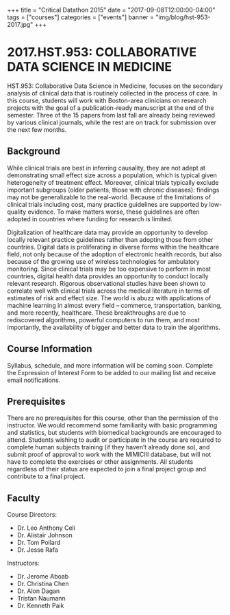 +++
title = "Critical Datathon 2015"
date = "2017-09-08T12:00:00-04:00"
tags = ["courses"]
categories = ["events"]
banner = "img/blog/hst-953-2017.jpg"
+++

# 2017.HST.953: COLLABORATIVE DATA SCIENCE IN MEDICINE

HST.953: Collaborative Data Science in Medicine, focuses on the secondary analysis of clinical data that is routinely collected in the process of care. In this course, students will work with Boston-area clinicians on research projects with the goal of a publication-ready manuscript at the end of the semester. Three of the 15 papers from last fall are already being reviewed by various clinical journals, while the rest are on track for submission over the next few months.

## Background
While clinical trials are best in inferring causality, they are not adept at demonstrating small effect size across a population, which is typical given heterogeneity of treatment effect. Moreover, clinical trials typically exclude important subgroups (older patients, those with chronic diseases): findings may not be generalizable to the real-world. Because of the limitations of clinical trials including cost, many practice guidelines are supported by low-quality evidence. To make matters worse, these guidelines are often adopted in countries where funding for research is limited.

Digitalization of healthcare data may provide an opportunity to develop locally relevant practice guidelines rather than adopting those from other countries. Digital data is proliferating in diverse forms within the healthcare field, not only because of the adoption of electronic health records, but also because of the growing use of wireless technologies for ambulatory monitoring. Since clinical trials may be too expensive to perform in most countries, digital health data provides an opportunity to conduct locally relevant research. Rigorous observational studies have been shown to correlate well with clinical trials across the medical literature in terms of estimates of risk and effect size.
The world is abuzz with applications of machine learning in almost every field – commerce, transportation, banking, and more recently, healthcare. These breakthroughs are due to rediscovered algorithms, powerful computers to run them, and most importantly, the availability of bigger and better data to train the algorithms.

## Course Information
Syllabus, schedule, and more information will be coming soon. Complete the Expression of Interest Form to be added to our mailing list and receive email notifications.

## Prerequisites
There are no prerequisites for this course, other than the permission of the instructor. We would recommend some familiarity with basic programming and statistics, but students with biomedical backgrounds are encouraged to attend. Students wishing to audit or participate in the course are required to complete human subjects training (if they haven’t already done so), and submit proof of approval to work with the MIMIC­III database, but will not have to complete the exercises or other assignments. All students regardless of their status are expected to join a final project group and contribute to a final project.

## Faculty

Course Directors:

* Dr. Leo Anthony Celi
* Dr. Alistair Johnson
* Dr. Tom Pollard
* Dr. Jesse Rafa

Instructors:

* Dr. Jerome Aboab
* Dr. Christina Chen
* Dr. Alon Dagan
* Tristan Naumann
* Dr. Kenneth Paik
